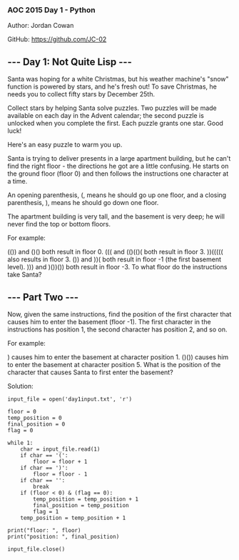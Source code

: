 ### AOC 2015 Day 1 - Python

Author: Jordan Cowan

GitHub: https://github.com/JC-02

## --- Day 1: Not Quite Lisp ---
Santa was hoping for a white Christmas, but his weather machine's "snow" function is powered by stars, and he's fresh out! To save Christmas, he needs you to collect fifty stars by December 25th.

Collect stars by helping Santa solve puzzles. Two puzzles will be made available on each day in the Advent calendar; the second puzzle is unlocked when you complete the first. Each puzzle grants one star. Good luck!

Here's an easy puzzle to warm you up.

Santa is trying to deliver presents in a large apartment building, but he can't find the right floor - the directions he got are a little confusing. He starts on the ground floor (floor 0) and then follows the instructions one character at a time.

An opening parenthesis, (, means he should go up one floor, and a closing parenthesis, ), means he should go down one floor.

The apartment building is very tall, and the basement is very deep; he will never find the top or bottom floors.

For example:

(()) and ()() both result in floor 0.
((( and (()(()( both result in floor 3.
))((((( also results in floor 3.
()) and ))( both result in floor -1 (the first basement level).
))) and )())()) both result in floor -3.
To what floor do the instructions take Santa? 

## --- Part Two ---
Now, given the same instructions, find the position of the first character that causes him to enter the basement (floor -1). 
The first character in the instructions has position 1, the second character has position 2, and so on.

For example:

) causes him to enter the basement at character position 1.
()()) causes him to enter the basement at character position 5.
What is the position of the character that causes Santa to first enter the basement?

Solution:

```
input_file = open('day1input.txt', 'r')

floor = 0
temp_position = 0
final_position = 0
flag = 0

while 1:
    char = input_file.read(1)
    if char == '(':
        floor = floor + 1
    if char == ')':
        floor = floor - 1
    if char == '':
        break
    if (floor < 0) & (flag == 0):
        temp_position = temp_position + 1
        final_position = temp_position
        flag = 1
    temp_position = temp_position + 1

print("floor: ", floor)
print("position: ", final_position)

input_file.close()
```
